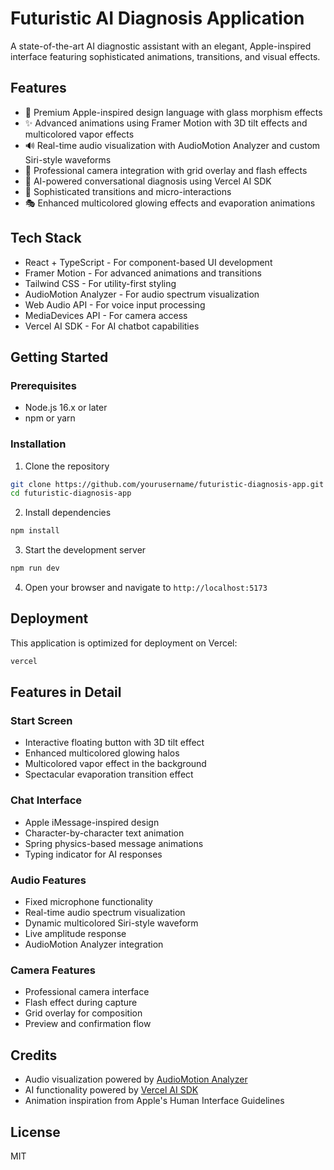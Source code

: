 # Futuristic AI Diagnosis Application

A state-of-the-art AI diagnostic assistant with an elegant, Apple-inspired interface featuring sophisticated animations, transitions, and visual effects.

## Features

- 🎨 Premium Apple-inspired design language with glass morphism effects
- ✨ Advanced animations using Framer Motion with 3D tilt effects and multicolored vapor effects
- 🔊 Real-time audio visualization with AudioMotion Analyzer and custom Siri-style waveforms
- 📸 Professional camera integration with grid overlay and flash effects
- 🤖 AI-powered conversational diagnosis using Vercel AI SDK
- 🌟 Sophisticated transitions and micro-interactions
- 🎭 Enhanced multicolored glowing effects and evaporation animations

## Tech Stack

- React + TypeScript - For component-based UI development
- Framer Motion - For advanced animations and transitions
- Tailwind CSS - For utility-first styling
- AudioMotion Analyzer - For audio spectrum visualization
- Web Audio API - For voice input processing
- MediaDevices API - For camera access
- Vercel AI SDK - For AI chatbot capabilities

## Getting Started

### Prerequisites

- Node.js 16.x or later
- npm or yarn

### Installation

1. Clone the repository
```bash
git clone https://github.com/yourusername/futuristic-diagnosis-app.git
cd futuristic-diagnosis-app
```

2. Install dependencies
```bash
npm install
```

3. Start the development server
```bash
npm run dev
```

4. Open your browser and navigate to `http://localhost:5173`

## Deployment

This application is optimized for deployment on Vercel:

```bash
vercel
```

## Features in Detail

### Start Screen
- Interactive floating button with 3D tilt effect
- Enhanced multicolored glowing halos
- Multicolored vapor effect in the background
- Spectacular evaporation transition effect

### Chat Interface
- Apple iMessage-inspired design
- Character-by-character text animation
- Spring physics-based message animations
- Typing indicator for AI responses

### Audio Features
- Fixed microphone functionality
- Real-time audio spectrum visualization
- Dynamic multicolored Siri-style waveform
- Live amplitude response
- AudioMotion Analyzer integration

### Camera Features
- Professional camera interface
- Flash effect during capture
- Grid overlay for composition
- Preview and confirmation flow

## Credits

- Audio visualization powered by [AudioMotion Analyzer](https://github.com/hvianna/audioMotion-analyzer)
- AI functionality powered by [Vercel AI SDK](https://sdk.vercel.ai/docs)
- Animation inspiration from Apple's Human Interface Guidelines

## License

MIT

